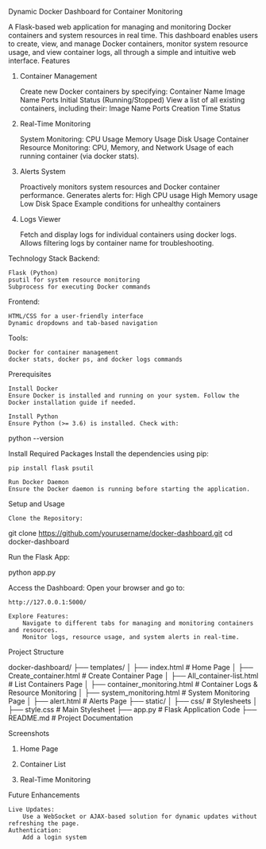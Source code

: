 Dynamic Docker Dashboard for Container Monitoring

A Flask-based web application for managing and monitoring Docker containers and system resources in real time. This dashboard enables users to create, view, and manage Docker containers, monitor system resource usage, and view container logs, all through a simple and intuitive web interface.
Features
1. Container Management

    Create new Docker containers by specifying:
        Container Name
        Image Name
        Ports
        Initial Status (Running/Stopped)
    View a list of all existing containers, including their:
        Image
        Name
        Ports
        Creation Time
        Status

2. Real-Time Monitoring

    System Monitoring:
        CPU Usage
        Memory Usage
        Disk Usage
    Container Resource Monitoring:
        CPU, Memory, and Network Usage of each running container (via docker stats).

3. Alerts System

    Proactively monitors system resources and Docker container performance.
    Generates alerts for:
        High CPU usage
        High Memory usage
        Low Disk Space
        Example conditions for unhealthy containers

4. Logs Viewer

    Fetch and display logs for individual containers using docker logs.
    Allows filtering logs by container name for troubleshooting.

Technology Stack
Backend:

    Flask (Python)
    psutil for system resource monitoring
    Subprocess for executing Docker commands

Frontend:

    HTML/CSS for a user-friendly interface
    Dynamic dropdowns and tab-based navigation

Tools:

    Docker for container management
    docker stats, docker ps, and docker logs commands

Prerequisites

    Install Docker
    Ensure Docker is installed and running on your system. Follow the Docker installation guide if needed.

    Install Python
    Ensure Python (>= 3.6) is installed. Check with:

python --version

Install Required Packages
Install the dependencies using pip:

    pip install flask psutil

    Run Docker Daemon
    Ensure the Docker daemon is running before starting the application.

Setup and Usage

    Clone the Repository:

git clone https://github.com/yourusername/docker-dashboard.git
cd docker-dashboard

Run the Flask App:

python app.py

Access the Dashboard: Open your browser and go to:

    http://127.0.0.1:5000/

    Explore Features:
        Navigate to different tabs for managing and monitoring containers and resources.
        Monitor logs, resource usage, and system alerts in real-time.

Project Structure

docker-dashboard/
├── templates/
│   ├── index.html                # Home Page
│   ├── Create_container.html     # Create Container Page
│   ├── All_container-list.html   # List Containers Page
│   ├── container_monitoring.html # Container Logs & Resource Monitoring
│   ├── system_monitoring.html    # System Monitoring Page
│   ├── alert.html                # Alerts Page
├── static/
│   ├── css/                      # Stylesheets
│       ├── style.css             # Main Stylesheet
├── app.py                        # Flask Application Code
├── README.md                     # Project Documentation

Screenshots
1. Home Page

2. Container List

3. Real-Time Monitoring

Future Enhancements

    Live Updates:
        Use a WebSocket or AJAX-based solution for dynamic updates without refreshing the page.
    Authentication:
        Add a login system  